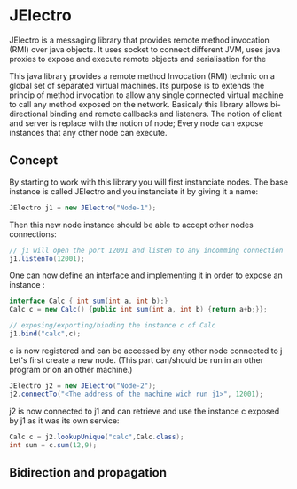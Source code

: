 # JElectro


JElectro is a messaging library that provides remote method invocation (RMI) over java objects. 
It uses socket to connect different JVM, uses java proxies to expose and execute remote objects and serialisation for the 

This java library provides a remote method Invocation (RMI) technic on a global set of separated virtual machines.
Its purpose is to extends the princip of method invocation to allow any single connected virtual machine to call any method exposed on the network.
Basicaly this library allows bi-directional binding and remote callbacks and listeners. The notion of client and server is replace with the notion of node; Every node can expose instances that any other node can execute.

## Concept

By starting to work with this library you will first instanciate nodes.
The base instance is called JElectro and you instanciate it by giving it a name:
```java
JElectro j1 = new JElectro("Node-1");
```
Then this new node instance should be able to accept other nodes connections:

```java
// j1 will open the port 12001 and listen to any incomming connection
j1.listenTo(12001);
```

One can now define an interface and implementing it in order to expose an instance :
```java
interface Calc { int sum(int a, int b);}
Calc c = new Calc() {public int sum(int a, int b) {return a+b;}};

// exposing/exporting/binding the instance c of Calc
j1.bind("calc",c);
```

c is now registered and can be accessed by any other node connected to j
Let's first create a new node. (This part can/should be run in an other program or on an other machine.)
```java
JElectro j2 = new JElectro("Node-2");
j2.connectTo("<The address of the machine wich run j1>", 12001);
```

j2 is now connected to j1 and can retrieve and use the instance c exposed by j1 as it was its own service:
```java
Calc c = j2.lookupUnique("calc",Calc.class);
int sum = c.sum(12,9);
```


## Bidirection and propagation



